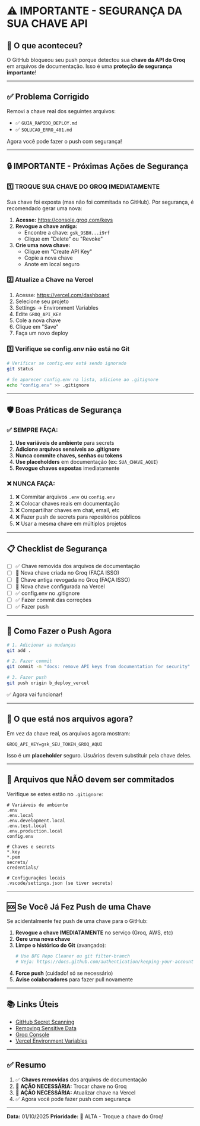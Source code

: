 # ⚠️ IMPORTANTE - SEGURANÇA DA SUA CHAVE API

## 🚨 O que aconteceu?

O GitHub bloqueou seu push porque detectou sua **chave da API do Groq** em arquivos de documentação. Isso é uma **proteção de segurança importante**!

---

## ✅ Problema Corrigido

Removi a chave real dos seguintes arquivos:
- ✅ `GUIA_RAPIDO_DEPLOY.md`
- ✅ `SOLUCAO_ERRO_401.md`

Agora você pode fazer o push com segurança!

---

## 🔒 IMPORTANTE - Próximas Ações de Segurança

### 1️⃣ **TROQUE SUA CHAVE DO GROQ IMEDIATAMENTE**

Sua chave foi exposta (mas não foi commitada no GitHub). Por segurança, é recomendado gerar uma nova:

1. **Acesse:** https://console.groq.com/keys
2. **Revogue a chave antiga:**
   - Encontre a chave: `gsk_9SBH...i9rf`
   - Clique em "Delete" ou "Revoke"
3. **Crie uma nova chave:**
   - Clique em "Create API Key"
   - Copie a nova chave
   - Anote em local seguro

### 2️⃣ **Atualize a Chave na Vercel**

1. Acesse: https://vercel.com/dashboard
2. Selecione seu projeto
3. Settings → Environment Variables
4. Edite `GROQ_API_KEY`
5. Cole a nova chave
6. Clique em "Save"
7. Faça um novo deploy

### 3️⃣ **Verifique se config.env não está no Git**

```bash
# Verificar se config.env está sendo ignorado
git status

# Se aparecer config.env na lista, adicione ao .gitignore
echo "config.env" >> .gitignore
```

---

## 🛡️ Boas Práticas de Segurança

### ✅ SEMPRE FAÇA:

1. **Use variáveis de ambiente** para secrets
2. **Adicione arquivos sensíveis ao .gitignore**
3. **Nunca commite chaves, senhas ou tokens**
4. **Use placeholders** em documentação (ex: `SUA_CHAVE_AQUI`)
5. **Revogue chaves expostas** imediatamente

### ❌ NUNCA FAÇA:

1. ❌ Commitar arquivos `.env` ou `config.env`
2. ❌ Colocar chaves reais em documentação
3. ❌ Compartilhar chaves em chat, email, etc
4. ❌ Fazer push de secrets para repositórios públicos
5. ❌ Usar a mesma chave em múltiplos projetos

---

## 📋 Checklist de Segurança

- [ ] ✅ Chave removida dos arquivos de documentação
- [ ] 🔄 Nova chave criada no Groq (FAÇA ISSO)
- [ ] 🔄 Chave antiga revogada no Groq (FAÇA ISSO)
- [ ] 🔄 Nova chave configurada na Vercel
- [ ] ✅ config.env no .gitignore
- [ ] ✅ Fazer commit das correções
- [ ] ✅ Fazer push

---

## 🚀 Como Fazer o Push Agora

```bash
# 1. Adicionar as mudanças
git add .

# 2. Fazer commit
git commit -m "docs: remove API keys from documentation for security"

# 3. Fazer push
git push origin b_deploy_vercel
```

✅ Agora vai funcionar!

---

## 📖 O que está nos arquivos agora?

Em vez da chave real, os arquivos agora mostram:
```env
GROQ_API_KEY=gsk_SEU_TOKEN_GROQ_AQUI
```

Isso é um **placeholder** seguro. Usuários devem substituir pela chave deles.

---

## 🔐 Arquivos que NÃO devem ser commitados

Verifique se estes estão no `.gitignore`:

```gitignore
# Variáveis de ambiente
.env
.env.local
.env.development.local
.env.test.local
.env.production.local
config.env

# Chaves e secrets
*.key
*.pem
secrets/
credentials/

# Configurações locais
.vscode/settings.json (se tiver secrets)
```

---

## 🆘 Se Você Já Fez Push de uma Chave

Se acidentalmente fez push de uma chave para o GitHub:

1. **Revogue a chave IMEDIATAMENTE** no serviço (Groq, AWS, etc)
2. **Gere uma nova chave**
3. **Limpe o histórico do Git** (avançado):
   ```bash
   # Use BFG Repo Cleaner ou git filter-branch
   # Veja: https://docs.github.com/authentication/keeping-your-account-and-data-secure/removing-sensitive-data-from-a-repository
   ```
4. **Force push** (cuidado! só se necessário)
5. **Avise colaboradores** para fazer pull novamente

---

## 📚 Links Úteis

- [GitHub Secret Scanning](https://docs.github.com/code-security/secret-scanning/about-secret-scanning)
- [Removing Sensitive Data](https://docs.github.com/authentication/keeping-your-account-and-data-secure/removing-sensitive-data-from-a-repository)
- [Groq Console](https://console.groq.com/keys)
- [Vercel Environment Variables](https://vercel.com/docs/concepts/projects/environment-variables)

---

## ✅ Resumo

1. ✅ **Chaves removidas** dos arquivos de documentação
2. 🔄 **AÇÃO NECESSÁRIA:** Trocar chave no Groq
3. 🔄 **AÇÃO NECESSÁRIA:** Atualizar chave na Vercel
4. ✅ Agora você pode fazer push com segurança

---

**Data:** 01/10/2025
**Prioridade:** 🔴 ALTA - Troque a chave do Groq!

